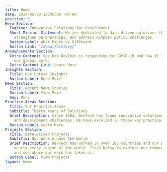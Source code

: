 ```yaml
---
title: Home
date: 2017-05-30 15:05:00 -04:00
position: 0
Hero Section:
  Tagline: Innovative Solutions for Development
  Short Mission Statement: We are dedicated to data-driven solutions that build capacity,
    strengthen partnerships, and address complex policy challenges.
  Button Label: What Makes Us Different
  Button Link: "/about/history/"
Announcements Section:
  Intro Content: See how DevTech is responding to COVID-19 and how it is impacting
    our global work.
  Intro Content Link: Learn More
Insights Section:
  Title: Our Latest Insights
  Button Label: Read More
News Section:
  Title: Recent News Stories
  Button Label: View More
  Key: More
Practice Areas Section:
  Title: Our Practice Areas
  Subtitle: Thirty Years of Solutions
  Brief Description: Since 1984, DevTech has found innovative solutions to policy
    and development challenges. We have excelled in these key practice areas.
  Button Label: Learn More
Projects Section:
  Title: Data-Driven Projects
  Subtitle: Our Work Around the World
  Brief Description: DevTech has worked in over 100 countries and our projects span
    nearly every region of the world. Click below to explore our comprehensive database
    and see where our work has taken us.
  Button Label: View Projects
layout: home
---
```


